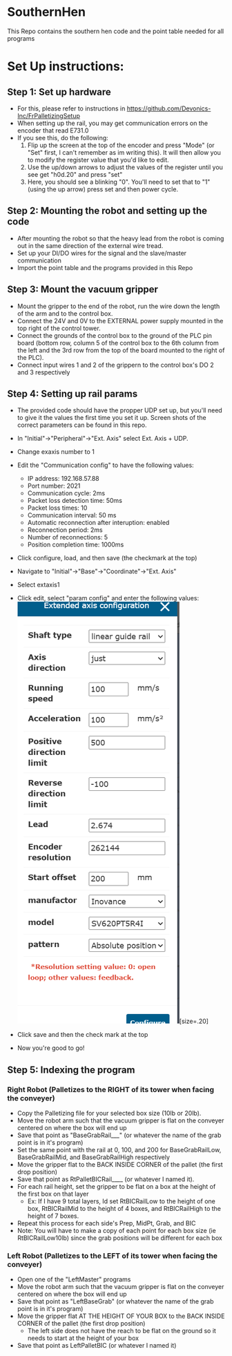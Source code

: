 # SouthernHen
This Repo contains the southern hen code and the point table needed for all programs


# Set Up instructions:

## Step 1: Set up hardware
- For this, please refer to instructions in https://github.com/Devonics-Inc/FrPalletizingSetup
- When setting up the rail, you may get communication errors on the encoder that read E731.0
- If you see this, do the following:
    1) Flip up the screen at the top of the encoder and press "Mode" (or "Set" first, I can't remember as im writing this). It will then allow you to modify the register value that you'd like to edit.
    2) Use the up/down arrows to adjust the values of the register until you see get "h0d.20" and press "set"
    3) Here, you should see a blinking "0". You'll need to set that to "1"  (using the up arrow) press set and then power cycle.

## Step 2: Mounting the robot and setting up the code
- After mounting the robot so that the heavy lead from the robot is coming out in the same direction of the external wire tread.
- Set up your DI/DO wires for the signal and the slave/master communication
- Import the point table and the programs provided in this Repo

## Step 3: Mount the vacuum gripper
- Mount the gripper to the end of the robot, run the wire down the length of the arm and to the control box. 
- Connect the 24V and 0V to the EXTERNAL power supply mounted in the top right of the control tower.
- Connect the grounds of the control box to the ground of the PLC pin board (bottom row, column 5 of the control box to the 6th column from the left and the 3rd row from the top of the board mounted to the right of the PLC).
- Connect input wires 1 and 2 of the grippern to the control box's DO 2 and 3 respectively

## Step 4: Setting up rail params
 - The provided code should have the propper UDP set up, but you'll need to give it the values the first time you set it up. Screen shots of the correct parameters can be found in this repo.
 - In "Initial"->"Peripheral"->"Ext. Axis" select Ext. Axis + UDP.
 - Change exaxis number to 1
 - Edit the "Communication config" to have the following values:

    - IP address: 192.168.57.88
    - Port number: 2021
    - Communication cycle: 2ms
    - Packet loss detection time: 50ms
    - Packet loss times: 10
    - Communication interval: 50 ms
    - Automatic reconnection after interuption: enabled
    - Reconnection period: 2ms
    - Number of reconnections: 5
    - Position completion time: 1000ms

 - Click configure, load, and then save (the checkmark at the top)
 - Navigate to "Initial"->"Base"->"Coordinate"->"Ext. Axis"
 - Select extaxis1
 - Click edit, select "param config" and enter the following values: 
 ![alt text](image.png)[size=.20]
 - Click save and then the check mark at the top
 - Now you're good to go!

## Step 5: Indexing the program
### Right Robot (Palletizes to the RIGHT of its tower when facing the conveyer)
- Copy the Palletizing file for your selected box size (10lb or  20lb).
- Move the robot arm such that the vacuum gripper is flat on the conveyer centered on where the box will end up
- Save that point as "BaseGrabRail___" (or whatever the name of the grab point is in it's program)
- Set the same point with the rail at 0, 100, and 200 for BaseGrabRailLow, BaseGrabRailMid, and BaseGrabRailHigh respectively
- Move the gripper flat to the BACK INSIDE CORNER of the pallet (the first drop position)
- Save that point as RtPalletBICRail____ (or whatever I named it).
- For each rail height, set the gripper to be flat on a box at the height of the first box on that layer
    - Ex: If I have 9 total layers, Id set RtBICRailLow to the height of one box, RtBICRailMid to the height of 4 boxes, and RtBICRailHigh to the height of 7 boxes.
- Repeat this process for each side's Prep, MidPt, Grab, and BIC
- Note: You will have to make a copy of each point for each box size (ie RtBICRailLow10lb) since the grab positions will be different for each box

### Left Robot (Palletizes to the LEFT of its tower when facing the conveyer)
- Open one of the "LeftMaster" programs
- Move the robot arm such that the vacuum gripper is flat on the conveyer centered on where the box will end up
- Save that point as "LeftBaseGrab" (or whatever the name of the grab point is in it's program)
- Move the gripper flat AT THE HEIGHT OF YOUR BOX to the BACK INSIDE CORNER of the pallet (the first drop position)
    - The left side does not have the reach to be flat on the ground so it needs to start at the height of your box
- Save that point as LeftPalletBIC (or whatever I named it)